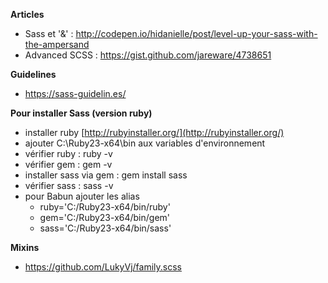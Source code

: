 **Articles**
- Sass et '&' : http://codepen.io/hidanielle/post/level-up-your-sass-with-the-ampersand
- Advanced SCSS : https://gist.github.com/jareware/4738651

**Guidelines**
- https://sass-guidelin.es/

**Pour installer Sass (version ruby)**
- installer ruby [http://rubyinstaller.org/](http://rubyinstaller.org/) 
- ajouter C:\Ruby23-x64\bin aux variables d'environnement
- vérifier ruby : ruby -v
- vérifier gem : gem -v
- installer sass via gem : gem install sass
- vérifier sass : sass -v
- pour Babun ajouter les alias 
  - ruby='C:/Ruby23-x64/bin/ruby'
  - gem='C:/Ruby23-x64/bin/gem'
  - sass='C:/Ruby23-x64/bin/sass'

**Mixins**
- https://github.com/LukyVj/family.scss
